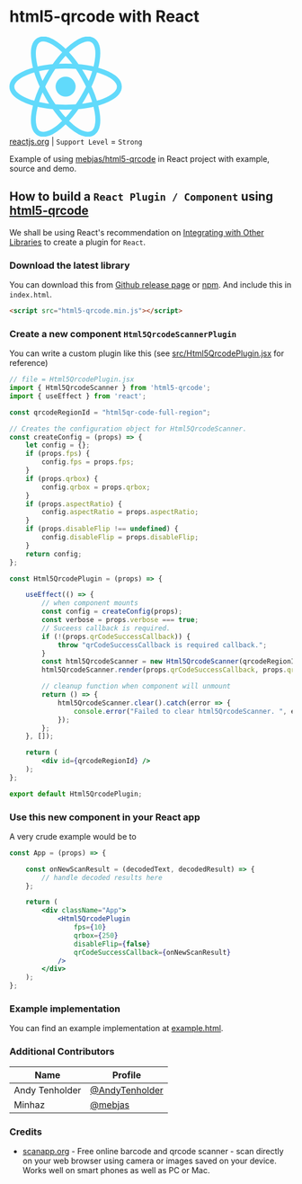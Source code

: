 # html5-qrcode with React
<img src="data:image/svg+xml;base64,PHN2ZyB4bWxucz0iaHR0cDovL3d3dy53My5vcmcvMjAwMC9zdmciIHZpZXdCb3g9Ii0xMS41IC0xMC4yMzE3NCAyMyAyMC40NjM0OCI+CiAgPHRpdGxlPlJlYWN0IExvZ288L3RpdGxlPgogIDxjaXJjbGUgY3g9IjAiIGN5PSIwIiByPSIyLjA1IiBmaWxsPSIjNjFkYWZiIi8+CiAgPGcgc3Ryb2tlPSIjNjFkYWZiIiBzdHJva2Utd2lkdGg9IjEiIGZpbGw9Im5vbmUiPgogICAgPGVsbGlwc2Ugcng9IjExIiByeT0iNC4yIi8+CiAgICA8ZWxsaXBzZSByeD0iMTEiIHJ5PSI0LjIiIHRyYW5zZm9ybT0icm90YXRlKDYwKSIvPgogICAgPGVsbGlwc2Ugcng9IjExIiByeT0iNC4yIiB0cmFuc2Zvcm09InJvdGF0ZSgxMjApIi8+CiAgPC9nPgo8L3N2Zz4K" width="200px"><br>
[reactjs.org](https://reactjs.org/) | `Support Level` = `Strong`

Example of using [mebjas/html5-qrcode](https://github.com/mebjas/html5-qrcode) in React project with example, source and demo.

## How to build a `React Plugin / Component` using [html5-qrcode](https://github.com/mebjas/html5-qrcode)
We shall be using React's recommendation on [Integrating with Other Libraries](https://reactjs.org/docs/integrating-with-other-libraries.html) to create a plugin for `React`.

### Download the latest library
You can download this from [Github release page](https://github.com/mebjas/html5-qrcode/releases) or [npm](https://www.npmjs.com/package/html5-qrcode). And include this in `index.html`.

```html
<script src="html5-qrcode.min.js"></script>
```

### Create a new component `Html5QrcodeScannerPlugin`
You can write a custom plugin like this (see [src/Html5QrcodePlugin.jsx](./src/Html5QrcodePlugin.jsx) for reference)

```jsx
// file = Html5QrcodePlugin.jsx
import { Html5QrcodeScanner } from 'html5-qrcode';
import { useEffect } from 'react';

const qrcodeRegionId = "html5qr-code-full-region";

// Creates the configuration object for Html5QrcodeScanner.
const createConfig = (props) => {
    let config = {};
    if (props.fps) {
        config.fps = props.fps;
    }
    if (props.qrbox) {
        config.qrbox = props.qrbox;
    }
    if (props.aspectRatio) {
        config.aspectRatio = props.aspectRatio;
    }
    if (props.disableFlip !== undefined) {
        config.disableFlip = props.disableFlip;
    }
    return config;
};

const Html5QrcodePlugin = (props) => {

    useEffect(() => {
        // when component mounts
        const config = createConfig(props);
        const verbose = props.verbose === true;
        // Suceess callback is required.
        if (!(props.qrCodeSuccessCallback)) {
            throw "qrCodeSuccessCallback is required callback.";
        }
        const html5QrcodeScanner = new Html5QrcodeScanner(qrcodeRegionId, config, verbose);
        html5QrcodeScanner.render(props.qrCodeSuccessCallback, props.qrCodeErrorCallback);

        // cleanup function when component will unmount
        return () => {
            html5QrcodeScanner.clear().catch(error => {
                console.error("Failed to clear html5QrcodeScanner. ", error);
            });
        };
    }, []);

    return (
        <div id={qrcodeRegionId} />
    );
};

export default Html5QrcodePlugin;
```

### Use this new component in your React app
A very crude example would be to
```jsx
const App = (props) => {

    const onNewScanResult = (decodedText, decodedResult) => {
        // handle decoded results here
    };

    return (
        <div className="App">
            <Html5QrcodePlugin
                fps={10}
                qrbox={250}
                disableFlip={false}
                qrCodeSuccessCallback={onNewScanResult}
            />
        </div>
    );
};
```

### Example implementation
You can find an example implementation at [example.html](./example.html).

### Additional Contributors
| Name | Profile|
| ----- | ------ |
| Andy Tenholder| [@AndyTenholder](https://github.com/AndyTenholder) |
| Minhaz | [@mebjas](https://github.com/mebjas) |

### Credits
 - [scanapp.org](https://scanapp.org) - Free online barcode and qrcode scanner - scan directly on your web browser using camera or images saved on your device. Works well on smart phones as well as PC or Mac.
